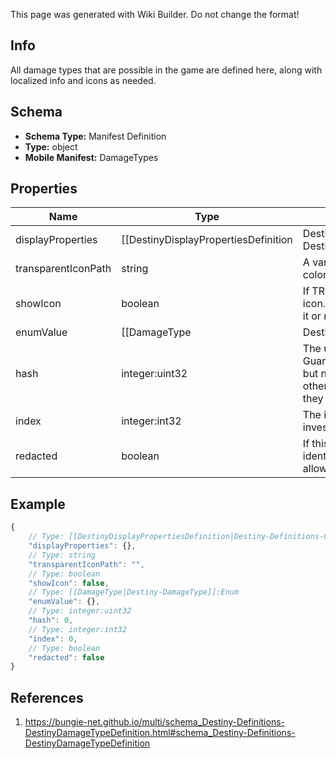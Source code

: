 <span class="wiki-builder">This page was generated with Wiki Builder. Do not change the format!</span>

## Info
All damage types that are possible in the game are defined here, along with localized info and icons as needed.

## Schema
* **Schema Type:** Manifest Definition
* **Type:** object
* **Mobile Manifest:** DamageTypes

## Properties
Name | Type | Description
---- | ---- | -----------
displayProperties | [[DestinyDisplayPropertiesDefinition|Destiny-Definitions-Common-DestinyDisplayPropertiesDefinition]]:Definition | The description of the damage type, icon etc...
transparentIconPath | string | A variant of the icon that is transparent and colorless.
showIcon | boolean | If TRUE, the game shows this damage type's icon. Otherwise, it doesn't. Whether you show it or not is up to you.
enumValue | [[DamageType|Destiny-DamageType]]:Enum | We have an enumeration for damage types for quick reference. This is the current definition's damage type enum value.
hash | integer:uint32 | The unique identifier for this entity. Guaranteed to be unique for the type of entity, but not globally. When entities refer to each other in Destiny content, it is this hash that they are referring to.
index | integer:int32 | The index of the entity as it was found in the investment tables.
redacted | boolean | If this is true, then there is an entity with this identifier/type combination, but BNet is not yet allowed to show it. Sorry!

## Example
```javascript
{
    // Type: [[DestinyDisplayPropertiesDefinition|Destiny-Definitions-Common-DestinyDisplayPropertiesDefinition]]:Definition
    "displayProperties": {},
    // Type: string
    "transparentIconPath": "",
    // Type: boolean
    "showIcon": false,
    // Type: [[DamageType|Destiny-DamageType]]:Enum
    "enumValue": {},
    // Type: integer:uint32
    "hash": 0,
    // Type: integer:int32
    "index": 0,
    // Type: boolean
    "redacted": false
}

```

## References
1. https://bungie-net.github.io/multi/schema_Destiny-Definitions-DestinyDamageTypeDefinition.html#schema_Destiny-Definitions-DestinyDamageTypeDefinition
